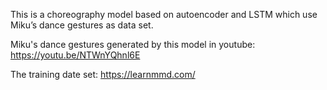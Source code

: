 This is a choreography model based on autoencoder and LSTM which use Miku’s dance gestures as data set.

Miku's dance gestures generated by this model in youtube: https://youtu.be/NTWnYQhnl6E

The training date set: https://learnmmd.com/
